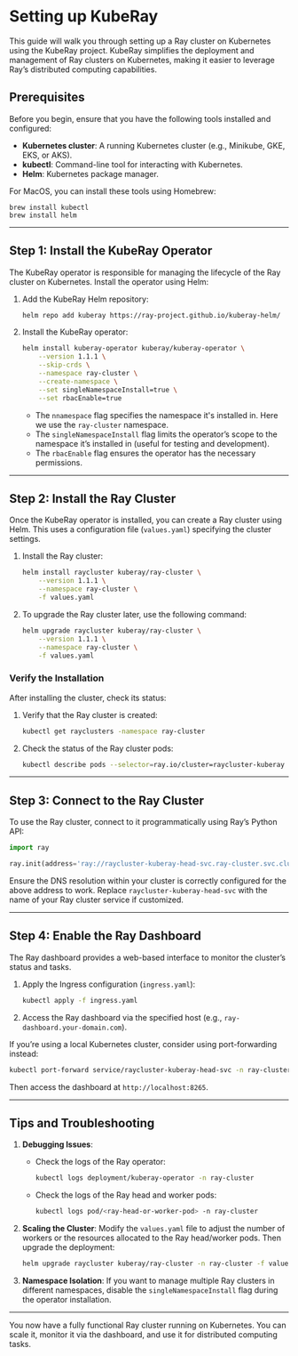 # Setting up KubeRay

This guide will walk you through setting up a Ray cluster on Kubernetes using the KubeRay project. KubeRay simplifies the deployment and management of Ray clusters on Kubernetes, making it easier to leverage Ray’s distributed computing capabilities.

## Prerequisites
Before you begin, ensure that you have the following tools installed and configured:

- **Kubernetes cluster**: A running Kubernetes cluster (e.g., Minikube, GKE, EKS, or AKS).
- **kubectl**: Command-line tool for interacting with Kubernetes.
- **Helm**: Kubernetes package manager.

For MacOS, you can install these tools using Homebrew:
```
brew install kubectl
brew install helm
```

---

## Step 1: Install the KubeRay Operator

The KubeRay operator is responsible for managing the lifecycle of the Ray cluster on Kubernetes. Install the operator using Helm:

1. Add the KubeRay Helm repository:
   ```bash
   helm repo add kuberay https://ray-project.github.io/kuberay-helm/
   ```

2. Install the KubeRay operator:
   ```bash
   helm install kuberay-operator kuberay/kuberay-operator \
       --version 1.1.1 \
       --skip-crds \
       --namespace ray-cluster \
       --create-namespace \
       --set singleNamespaceInstall=true \
       --set rbacEnable=true
   ```
   
   - The `nnamespace` flag specifies the namespace it's installed in. Here we use the `ray-cluster` namespace.
   - The `singleNamespaceInstall` flag limits the operator’s scope to the namespace it’s installed in (useful for testing and development).
   - The `rbacEnable` flag ensures the operator has the necessary permissions.

---

## Step 2: Install the Ray Cluster

Once the KubeRay operator is installed, you can create a Ray cluster using Helm. This uses a configuration file (`values.yaml`) specifying the cluster settings.

1. Install the Ray cluster:
   ```bash
   helm install raycluster kuberay/ray-cluster \
       --version 1.1.1 \
       --namespace ray-cluster \
       -f values.yaml
   ```

2. To upgrade the Ray cluster later, use the following command:
   ```bash
   helm upgrade raycluster kuberay/ray-cluster \
       --version 1.1.1 \
       --namespace ray-cluster \
       -f values.yaml
   ```

### Verify the Installation
After installing the cluster, check its status:

1. Verify that the Ray cluster is created:
   ```bash
   kubectl get rayclusters -namespace ray-cluster
   ```

2. Check the status of the Ray cluster pods:
   ```bash
   kubectl describe pods --selector=ray.io/cluster=raycluster-kuberay -namespace ray-cluster
   ```

---

## Step 3: Connect to the Ray Cluster

To use the Ray cluster, connect to it programmatically using Ray’s Python API:

```python
import ray

ray.init(address='ray://raycluster-kuberay-head-svc.ray-cluster.svc.cluster.local:10001')
```

Ensure the DNS resolution within your cluster is correctly configured for the above address to work. Replace `raycluster-kuberay-head-svc` with the name of your Ray cluster service if customized.

---

## Step 4: Enable the Ray Dashboard

The Ray dashboard provides a web-based interface to monitor the cluster’s status and tasks.

1. Apply the Ingress configuration (`ingress.yaml`):
   ```bash
   kubectl apply -f ingress.yaml
   ```

2. Access the Ray dashboard via the specified host (e.g., `ray-dashboard.your-domain.com`).

If you’re using a local Kubernetes cluster, consider using port-forwarding instead:
```bash
kubectl port-forward service/raycluster-kuberay-head-svc -n ray-cluster 8265:8265
```
Then access the dashboard at `http://localhost:8265`.

---

## Tips and Troubleshooting

1. **Debugging Issues**:
   - Check the logs of the Ray operator:
     ```bash
     kubectl logs deployment/kuberay-operator -n ray-cluster
     ```
   - Check the logs of the Ray head and worker pods:
     ```bash
     kubectl logs pod/<ray-head-or-worker-pod> -n ray-cluster
     ```

2. **Scaling the Cluster**:
   Modify the `values.yaml` file to adjust the number of workers or the resources allocated to the Ray head/worker pods. Then upgrade the deployment:
   ```bash
   helm upgrade raycluster kuberay/ray-cluster -n ray-cluster -f values.yaml
   ```

3. **Namespace Isolation**:
   If you want to manage multiple Ray clusters in different namespaces, disable the `singleNamespaceInstall` flag during the operator installation.

---

You now have a fully functional Ray cluster running on Kubernetes. You can scale it, monitor it via the dashboard, and use it for distributed computing tasks.

